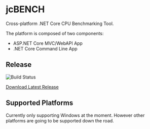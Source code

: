 # jcBENCH
Cross-platform .NET Core CPU Benchmarking Tool.

The platform is composed of two components:
- ASP.NET Core MVC/WebAPI App
- .NET Core Command Line App

## Release
<img src="https://ci.appveyor.com/api/projects/status/sbant1kxyh82so04?svg=true" alt="Build Status" />

<a href="https://github.com/jcapellman/jcBENCH/releases/latest">Download Latest Release</a>

## Supported Platforms
Currently only supporting Windows at the moment.  However other platforms are going to be supported down the road.
